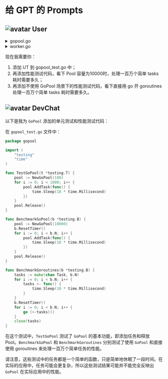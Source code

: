 # 给 GPT 的 Prompts

## ![avatar](../../assets/icons/avatar_spaceman.png) **User**

<details>
<summary>gopool.go</summary>
package gopool

type Task func()

type GoPool struct {
    TaskQueue  chan Task
    MaxWorkers int
    Workers    []*Worker
}

func NewGoPool(maxWorkers int) *GoPool {
    pool := &GoPool{
        TaskQueue:  make(chan Task),
        MaxWorkers: maxWorkers,
        Workers:    make([]*Worker, maxWorkers),
    }
    for i := 0; i < maxWorkers; i++ {
        worker := newWorker(pool.TaskQueue)
        pool.Workers[i] = worker
        worker.start()
    }
    return pool
}

func (p *GoPool) AddTask(task Task) {
    p.TaskQueue <- task
}

func (p *GoPool) Release() {
    close(p.TaskQueue)
    for _, worker := range p.Workers {
        <-worker.TaskQueue
    }
}
</details>

<details>
<summary>worker.go</summary>
package gopool

type Worker struct {
    TaskQueue chan Task
}

func newWorker(taskQueue chan Task) *Worker {
    return &Worker{
        TaskQueue: taskQueue,
    }
}

func (w *Worker) start() {
    go func() {
        for task := range w.TaskQueue {
            if task != nil {
                task()
            }
        }
    }()
}
</details>

现在我需要你：
1. 添加 UT 到 gopool_test.go 中；
2. 再添加性能测试代码，看下 Pool 容量为10000时，处理一百万个简单 tasks 耗时需要多久；
3. 再添加不使用 GoPool 场景下的性能测试代码，看下直接用 go 开 goroutines 处理一百万个简单 tasks 耗时需要多久。

## ![avatar](../../assets/icons/avatar_devchat.svg) **DevChat**

以下是我为 `GoPool` 添加的单元测试和性能测试代码：

在 `gopool_test.go` 文件中：

```go
package gopool

import (
    "testing"
    "time"
)

func TestGoPool(t *testing.T) {
    pool := NewGoPool(100)
    for i := 0; i < 1000; i++ {
        pool.AddTask(func() {
            time.Sleep(10 * time.Millisecond)
        })
    }
    pool.Release()
}

func BenchmarkGoPool(b *testing.B) {
    pool := NewGoPool(10000)
    b.ResetTimer()
    for i := 0; i < b.N; i++ {
        pool.AddTask(func() {
            time.Sleep(10 * time.Millisecond)
        })
    }
    pool.Release()
}

func BenchmarkGoroutines(b *testing.B) {
    tasks := make(chan Task, b.N)
    for i := 0; i < b.N; i++ {
        tasks <- func() {
            time.Sleep(10 * time.Millisecond)
        }
    }
    b.ResetTimer()
    for i := 0; i < b.N; i++ {
        go (<-tasks)()
    }
    close(tasks)
}
```

在这个测试中，`TestGoPool` 测试了 `GoPool` 的基本功能，即添加任务和释放 Pool。`BenchmarkGoPool` 和 `BenchmarkGoroutines` 分别测试了使用 `GoPool` 和直接使用 goroutines 来处理一百万个简单任务的性能。

请注意，这些测试中的任务都是一个简单的函数，只是简单地休眠了一段时间。在实际的应用中，任务可能会更复杂，所以这些测试结果可能并不能完全反映出 `GoPool` 在实际应用中的性能。
